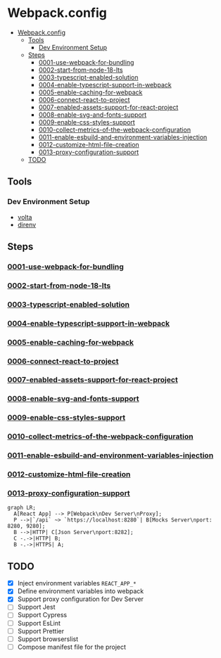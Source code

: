 # Webpack.config

- [Webpack.config](#webpackconfig)
  - [Tools](#tools)
    - [Dev Environment Setup](#dev-environment-setup)
  - [Steps](#steps)
    - [0001-use-webpack-for-bundling](#0001-use-webpack-for-bundling)
    - [0002-start-from-node-18-lts](#0002-start-from-node-18-lts)
    - [0003-typescript-enabled-solution](#0003-typescript-enabled-solution)
    - [0004-enable-typescript-support-in-webpack](#0004-enable-typescript-support-in-webpack)
    - [0005-enable-caching-for-webpack](#0005-enable-caching-for-webpack)
    - [0006-connect-react-to-project](#0006-connect-react-to-project)
    - [0007-enabled-assets-support-for-react-project](#0007-enabled-assets-support-for-react-project)
    - [0008-enable-svg-and-fonts-support](#0008-enable-svg-and-fonts-support)
    - [0009-enable-css-styles-support](#0009-enable-css-styles-support)
    - [0010-collect-metrics-of-the-webpack-configuration](#0010-collect-metrics-of-the-webpack-configuration)
    - [0011-enable-esbuild-and-environment-variables-injection](#0011-enable-esbuild-and-environment-variables-injection)
    - [0012-customize-html-file-creation](#0012-customize-html-file-creation)
    - [0013-proxy-configuration-support](#0013-proxy-configuration-support)
  - [TODO](#todo)

## Tools

### Dev Environment Setup

- [volta](https://docs.volta.sh/guide/understanding)
- [direnv](https://direnv.net/)

## Steps

### [0001-use-webpack-for-bundling](./doc/adr/0001-webpack-5-xx-clean-configuration.md)

### [0002-start-from-node-18-lts](./doc/adr/0002-start-from-node-18-lts.md)

### [0003-typescript-enabled-solution](./doc/adr/0003-typescript-enabled-solution.md)

### [0004-enable-typescript-support-in-webpack](./doc/adr/0004-enable-typescript-support-in-webpack.md)

### [0005-enable-caching-for-webpack](./doc/adr/0005-enable-caching-for-webpack.md)

### [0006-connect-react-to-project](./doc/adr/0006-connect-react-to-project.md)

### [0007-enabled-assets-support-for-react-project](./doc/adr/0007-enabled-assets-support-for-react-project.md)

### [0008-enable-svg-and-fonts-support](./doc/adr/0008-enable-svg-and-fonts-support.md)

### [0009-enable-css-styles-support](./doc/adr/0009-enable-css-styles-support.md)

### [0010-collect-metrics-of-the-webpack-configuration](./doc/adr/0010-collect-metrics-of-the-webpack-configuration.md)

### [0011-enable-esbuild-and-environment-variables-injection](./doc/adr/0011-enable-esbuild-and-environment-variables-injection.md)

### [0012-customize-html-file-creation](./doc/adr/0012-customize-html-file-creation.md)

### [0013-proxy-configuration-support](./doc/adr/0013-proxy-configuration-support.md)

```mermaid
graph LR;
  A[React App] --> P[Webpack\nDev Server\nProxy];
  P -->|`/api` ~> `https://localhost:8280`| B[Mocks Server\nport: 8280, 9280];
  B -->|HTTP| C[Json Server\nport:8282];
  C -.->|HTTP| B;
  B -.->|HTTPS| A;
```

## TODO

- [x] Inject environment variables `REACT_APP_*`
- [x] Define environment variables into webpack
- [x] Support proxy configuration for Dev Server
- [ ] Support Jest
- [ ] Support Cypress
- [ ] Support EsLint
- [ ] Support Prettier
- [ ] Support browserslist
- [ ] Compose manifest file for the project

